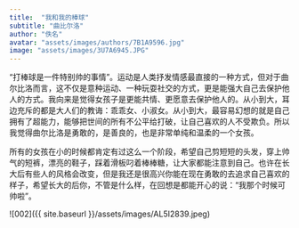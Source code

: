 ```yaml
---
title:  "我和我的棒球"
subtitle: "曲比尔洛"
author: "佚名"
avatar: "assets/images/authors/7B1A9596.jpg"
image: "assets/images/3U7A6945.JPG"
---
```

“打棒球是一件特别帅的事情”。运动是人类抒发情感最直接的一种方式，但对于曲尔比洛而言，这不仅是意种运动、一种玩耍社交的方式，更是能强大自己去保护他人的方式。我向来是觉得女孩子是更能共情、更愿意去保护他人的。从小到大，耳边充斥的都是大人们的教诲：乖乖女、小淑女。从小到大，最容易幻想的就是自己拥有了超能力，能够把世间的所有不公平给打破，让自己喜欢的人不受欺负。所以我觉得曲尔比洛是勇敢的，是善良的，也是非常单纯和温柔的一个女孩。  
  
所有的女孩在小的时候都肯定有过这么一个阶段，希望自己剪短短的头发，穿上帅气的短裤，漂亮的鞋子，踩着滑板叼着棒棒糖，让大家都能注意到自己。也许在长大后有些人的风格会改变，但是我还是很高兴你能在现在勇敢的去追求自己喜欢的样子，希望长大的后你，不管是什么样，在回想是都能开心的说：“我那个时候可帅啦”。  
  
![002]({{ site.baseurl }}/assets/images/AL5I2839.jpeg)
